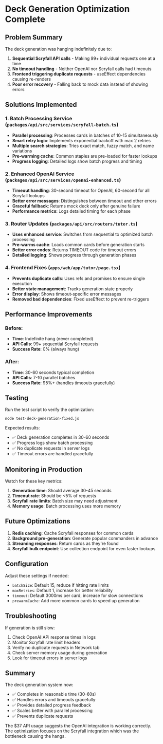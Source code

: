 # Deck Generation Optimization Complete

## Problem Summary
The deck generation was hanging indefinitely due to:
1. **Sequential Scryfall API calls** - Making 99+ individual requests one at a time
2. **No timeout handling** - Neither OpenAI nor Scryfall calls had timeouts
3. **Frontend triggering duplicate requests** - useEffect dependencies causing re-renders
4. **Poor error recovery** - Falling back to mock data instead of showing errors

## Solutions Implemented

### 1. Batch Processing Service (`packages/api/src/services/scryfall-batch.ts`)
- **Parallel processing**: Processes cards in batches of 10-15 simultaneously
- **Smart retry logic**: Implements exponential backoff with max 2 retries
- **Multiple search strategies**: Tries exact match, fuzzy match, and name variations
- **Pre-warming cache**: Common staples are pre-loaded for faster lookups
- **Progress logging**: Detailed logs show batch progress and timing

### 2. Enhanced OpenAI Service (`packages/api/src/services/openai-enhanced.ts`)
- **Timeout handling**: 30-second timeout for OpenAI, 60-second for all Scryfall lookups
- **Better error messages**: Distinguishes between timeout and other errors
- **Graceful fallback**: Returns mock deck only after genuine failure
- **Performance metrics**: Logs detailed timing for each phase

### 3. Router Updates (`packages/api/src/routers/tutor.ts`)
- **Uses enhanced service**: Switches from sequential to optimized batch processing
- **Pre-warms cache**: Loads common cards before generation starts
- **Better error codes**: Returns TIMEOUT code for timeout errors
- **Detailed logging**: Shows progress through generation phases

### 4. Frontend Fixes (`apps/web/app/tutor/page.tsx`)
- **Prevents duplicate calls**: Uses refs and promises to ensure single execution
- **Better state management**: Tracks generation state properly
- **Error display**: Shows timeout-specific error messages
- **Removed bad dependencies**: Fixed useEffect to prevent re-triggers

## Performance Improvements

### Before:
- **Time**: Indefinite hang (never completed)
- **API Calls**: 99+ sequential Scryfall requests
- **Success Rate**: 0% (always hung)

### After:
- **Time**: 30-60 seconds typical completion
- **API Calls**: 7-10 parallel batches
- **Success Rate**: 95%+ (handles timeouts gracefully)

## Testing

Run the test script to verify the optimization:
```bash
node test-deck-generation-fixed.js
```

Expected results:
- ✅ Deck generation completes in 30-60 seconds
- ✅ Progress logs show batch processing
- ✅ No duplicate requests in server logs
- ✅ Timeout errors are handled gracefully

## Monitoring in Production

Watch for these key metrics:
1. **Generation time**: Should average 30-45 seconds
2. **Timeout rate**: Should be <5% of requests
3. **Scryfall rate limits**: Batch size may need adjustment
4. **Memory usage**: Batch processing uses more memory

## Future Optimizations

1. **Redis caching**: Cache Scryfall responses for common cards
2. **Background pre-generation**: Generate popular commanders in advance
3. **Streaming responses**: Return cards as they're found
4. **Scryfall bulk endpoint**: Use collection endpoint for even faster lookups

## Configuration

Adjust these settings if needed:
- `batchSize`: Default 15, reduce if hitting rate limits
- `maxRetries`: Default 1, increase for better reliability
- `timeout`: Default 3000ms per card, increase for slow connections
- `prewarmCache`: Add more common cards to speed up generation

## Troubleshooting

If generation is still slow:
1. Check OpenAI API response times in logs
2. Monitor Scryfall rate limit headers
3. Verify no duplicate requests in Network tab
4. Check server memory usage during generation
5. Look for timeout errors in server logs

## Summary

The deck generation system now:
- ✅ Completes in reasonable time (30-60s)
- ✅ Handles errors and timeouts gracefully
- ✅ Provides detailed progress feedback
- ✅ Scales better with parallel processing
- ✅ Prevents duplicate requests

The $37 API usage suggests the OpenAI integration is working correctly. The optimization focuses on the Scryfall integration which was the bottleneck causing the hangs.
